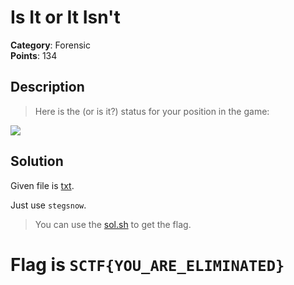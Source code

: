 # Is It or It Isn't

**Category**: Forensic \
**Points**: 134

## Description

> Here is the (or is it?) status for your position in the game:

![](que.png)
## Solution

Given file is [txt](status.txt).

Just use `stegsnow`.

> You can use the [sol.sh](sol.sh) to get the flag.

# Flag is `SCTF{YOU_ARE_ELIMINATED}`


